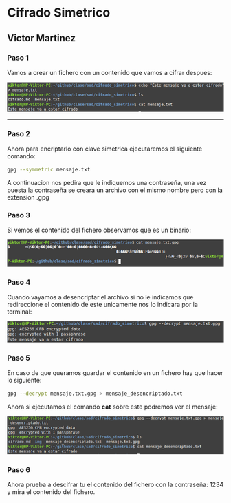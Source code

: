 # Cifrado Simetrico
## Victor Martinez

### Paso 1
Vamos a crear un fichero con un contenido que vamos a cifrar despues:

![alt text](img/punto1.png)

---

### Paso 2
Ahora para encriptarlo con clave simetrica ejecutaremos el siguiente comando:

```bash
gpg --symmetric mensaje.txt
``` 
A continuacion nos pedira que le indiquemos una contraseña, una vez puesta la contraseña se creara un archivo con el mismo nombre pero con la extension .gpg

### Paso 3
Si vemos el contenido del fichero observamos que es un binario:

![alt text](img/punto2.png)

### Paso 4
Cuando vayamos a desencriptar el archivo si no le indicamos que redireccione el contenido de este unicamente nos lo indicara por la terminal:

![alt text](img/punto3.png)

### Paso 5
En caso de que queramos guardar el contenido en un fichero hay que hacer lo siguiente:
```bash
gpg --decrypt mensaje.txt.gpg > mensaje_desencriptado.txt
``` 
Ahora si ejecutamos el comando **cat** sobre este podremos ver el mensaje:

![alt text](img/punto4.png)

### Paso 6
Ahora prueba a descifrar tu el contenido del fichero con la contraseña: 1234 y mira el contenido del fichero.


